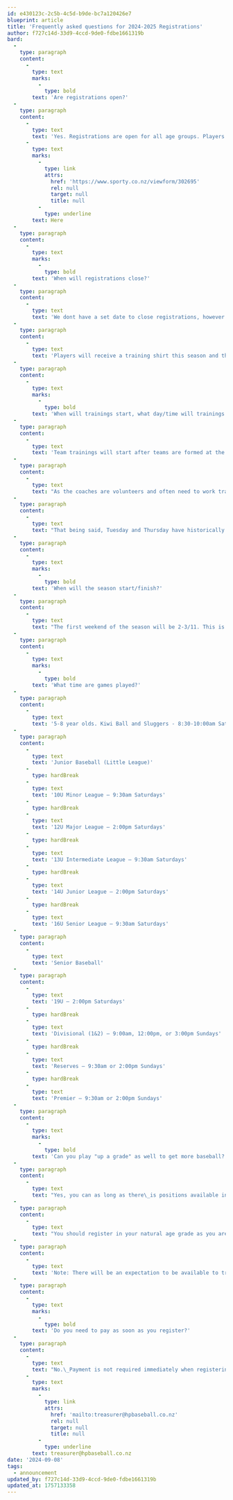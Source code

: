 ```yaml
---
id: e430123c-2c5b-4c5d-b9de-bc7a120426e7
blueprint: article
title: 'Frequently asked questions for 2024-2025 Registrations'
author: f727c14d-33d9-4ccd-9de0-fdbe1661319b
bard:
  -
    type: paragraph
    content:
      -
        type: text
        marks:
          -
            type: bold
        text: 'Are registrations open?'
  -
    type: paragraph
    content:
      -
        type: text
        text: 'Yes. Registrations are open for all age groups. Players from last season should have been sent a personalised registraiton email with their details filled in. However if you havent received this, you can register via our website. Link '
      -
        type: text
        marks:
          -
            type: link
            attrs:
              href: 'https://www.sporty.co.nz/viewform/302695'
              rel: null
              target: null
              title: null
          -
            type: underline
        text: Here
  -
    type: paragraph
    content:
      -
        type: text
        marks:
          -
            type: bold
        text: 'When will registrations close?'
  -
    type: paragraph
    content:
      -
        type: text
        text: 'We dont have a set date to close registrations, however we would like to form teams by the end of September so please make an effort to register by then. Registrations received after this may be subject to team numbers.'
  -
    type: paragraph
    content:
      -
        type: text
        text: 'Players will receive a training shirt this season and the cut off for ordering and printing of these is the end of September. Players not registered before the end of September may not receive a training shirt.'
  -
    type: paragraph
    content:
      -
        type: text
        marks:
          -
            type: bold
        text: 'When will trainings start, what day/time will trainings be?'
  -
    type: paragraph
    content:
      -
        type: text
        text: 'Team trainings will start after teams are formed at the end of September.'
  -
    type: paragraph
    content:
      -
        type: text
        text: "As the coaches are volunteers and often need to work training around their work schedules, the training\_days and times are set by the coach."
  -
    type: paragraph
    content:
      -
        type: text
        text: "That being said, Tuesday and Thursday have historically been the most common training\_days. Even if you can only make\_it to 1 training\_a week this is OK and quite common"
  -
    type: paragraph
    content:
      -
        type: text
        marks:
          -
            type: bold
        text: 'When will the season start/finish?'
  -
    type: paragraph
    content:
      -
        type: text
        text: "The first weekend of the season will be 2-3/11. This is the weekend after Labour Weekend. We are aiming to have a round of pre-season games the weekend before Labour Weekend for those available.\_The season will end Mid March with the exact date depending on your age group. There will be a Christmas break with the last game before Christmas the weekend of 14-15/12 and the first game back will be 18-19/1/25 depending on your age group."
  -
    type: paragraph
    content:
      -
        type: text
        marks:
          -
            type: bold
        text: 'What time are games played?'
  -
    type: paragraph
    content:
      -
        type: text
        text: '5-8 year olds. Kiwi Ball and Sluggers - 8:30-10:00am Saturdays'
  -
    type: paragraph
    content:
      -
        type: text
        text: 'Junior Baseball (Little League)'
      -
        type: hardBreak
      -
        type: text
        text: '10U Minor League – 9:30am Saturdays'
      -
        type: hardBreak
      -
        type: text
        text: '12U Major League – 2:00pm Saturdays'
      -
        type: hardBreak
      -
        type: text
        text: '13U Intermediate League – 9:30am Saturdays'
      -
        type: hardBreak
      -
        type: text
        text: '14U Junior League – 2:00pm Saturdays'
      -
        type: hardBreak
      -
        type: text
        text: '16U Senior League – 9:30am Saturdays'
  -
    type: paragraph
    content:
      -
        type: text
        text: 'Senior Baseball'
  -
    type: paragraph
    content:
      -
        type: text
        text: '19U – 2:00pm Saturdays'
      -
        type: hardBreak
      -
        type: text
        text: 'Divisional (1&2) – 9:00am, 12:00pm, or 3:00pm Sundays'
      -
        type: hardBreak
      -
        type: text
        text: 'Reserves – 9:30am or 2:00pm Sundays'
      -
        type: hardBreak
      -
        type: text
        text: 'Premier – 9:30am or 2:00pm Sundays'
  -
    type: paragraph
    content:
      -
        type: text
        marks:
          -
            type: bold
        text: 'Can you play "up a grade" as well to get more baseball?'
  -
    type: paragraph
    content:
      -
        type: text
        text: "Yes, you can as long as there\_is positions available in the higher grade."
  -
    type: paragraph
    content:
      -
        type: text
        text: "You should register in your natural age grade as you are guaranteed\_a position\_in that grade. If you would like to also play in the grade above there is a box to check on the registration form. When forming the teams we can then see numbers naturally eligible for the grade + those looking to also play up and form teams accordingly.\_"
  -
    type: paragraph
    content:
      -
        type: text
        text: 'Note: There will be an expectation to be available to train with both teams when the schedules dont clash'
  -
    type: paragraph
    content:
      -
        type: text
        marks:
          -
            type: bold
        text: 'Do you need to pay as soon as you register?'
  -
    type: paragraph
    content:
      -
        type: text
        text: "No.\_Payment is not required immediately when registering. There are Bank account details included for future payment. However if you would like to pay as you register, there is credit card payment option available. If you would like to set up a payment plan, you can contact the club treasurer "
      -
        type: text
        marks:
          -
            type: link
            attrs:
              href: 'mailto:treasurer@hpbaseball.co.nz'
              rel: null
              target: null
              title: null
          -
            type: underline
        text: treasurer@hpbaseball.co.nz
date: '2024-09-08'
tags:
  - announcement
updated_by: f727c14d-33d9-4ccd-9de0-fdbe1661319b
updated_at: 1757133358
---
```

